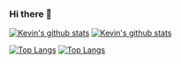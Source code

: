 ### Hi there 👋

[![Kevin's github stats](https://github-readme-stats.vercel.app/api?username=unko-chan&show_icons=true&theme=dark#gh-dark-mode-only)](https://github.com/anuraghazra/github-readme-stats#gh-dark-mode-only)
[![Kevin's github stats](https://github-readme-stats.vercel.app/api?username=unko-chan&show_icons=true&theme=default#gh-light-mode-only)](https://github.com/anuraghazra/github-readme-stats#gh-light-mode-only)

[![Top Langs](https://github-readme-stats.vercel.app/api/top-langs/?username=unko-chan&layout=compact&theme=dark#gh-dark-mode-only)](https://github.com/anuraghazra/github-readme-stats#gh-dark-mode-only)
[![Top Langs](https://github-readme-stats.vercel.app/api/top-langs/?username=unko-chan&layout=compact&theme=default#gh-light-mode-only)](https://github.com/anuraghazra/github-readme-stats#gh-light-mode-only)

